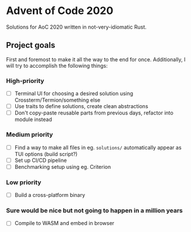 # Advent of Code 2020

Solutions for AoC 2020 written in not-very-idiomatic Rust.


## Project goals

First and foremost to make it all the way to the end for once. Additionally, I will try to
accomplish the following things:

### High-priority

* [ ] Terminal UI for choosing a desired solution using Crossterm/Termion/something else
* [ ] Use traits to define solutions, create clean abstractions
* [ ] Don't copy-paste reusable parts from previous days, refactor into module instead

### Medium priority

* [ ] Find a way to make all files in eg. `solutions/` automatically appear as TUI options (build script?)
* [ ] Set up CI/CD pipeline
* [ ] Benchmarking setup using eg. Criterion

### Low priority

* [ ] Build a cross-platform binary

### Sure would be nice but not going to happen in a million years

* [ ] Compile to WASM and embed in browser

